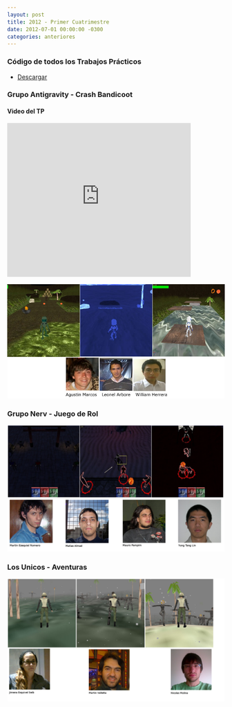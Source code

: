 ```yaml
---
layout: post
title: 2012 - Primer Cuatrimestre
date: 2012-07-01 00:00:00 -0300
categories: anteriores
---
```

### Código de todos los Trabajos Prácticos

* [Descargar](https://docs.google.com/open?id=0B8iAMXTVXrJeWVNBdTl0LVFFN0k)

### Grupo Antigravity - Crash Bandicoot

#### Video del TP
<iframe width="425" height="355" src="https://www.youtube.com/embed/4vRUokNF4yQ" frameborder="0" allowfullscreen></iframe>

![Antigravity](/images/20121c/antigravity.jpg)

### Grupo Nerv - Juego de Rol

![Nerv](/images/20121c/nerv.png)

### Los Unicos - Aventuras

![LosUnicos](/images/20121c/losunicos.png)
